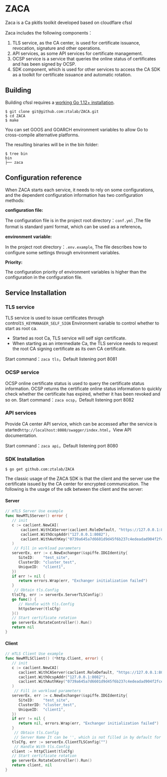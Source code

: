# ZACA

Zaca is a Ca pkitls toolkit developed based on cloudflare cfssl

Zaca includes the following components：

1. TLS service, as the CA center, is used for certificate issuance, revocation, signature and other operations.
2. API services, as some API services for certificate management.
2. OCSP service is a service that queries the online status of certificates and has been signed by OCSP.
2. SDK component, which is used for other services to access the CA SDK as a toolkit for certificate issuance and automatic rotation.

## Building

Building cfssl requires a [working Go 1.12+ installation](http://golang.org/doc/install).

```
$ git clone git@github.com:ztalab/ZACA.git
$ cd ZACA
$ make
```

You can set GOOS and GOARCH environment variables to allow Go to cross-compile alternative platforms.

The resulting binaries will be in the bin folder:

```
$ tree bin
bin
├── zaca
```

## Configuration reference

When ZACA starts each service, it needs to rely on some configurations, and the dependent configuration information has two configuration methods:

**configuration file:**

The configuration file is in the project root directory：`conf.yml` ,The file format is standard yaml format, which can be used as a reference。

**environment variable:**

In the project root directory：`.env.example`, The file describes how to configure some settings through environment variables.

**Priority:**

The configuration priority of environment variables is higher than the configuration in the configuration file.


## Service Installation

### TLS service

TLS service is used to issue certificates through control`IS_KEYMANAGER_SELF_SIGN` Environment variable to control whether to start as root ca.

- Started as root Ca, TLS service will self sign certificate.
- When starting as an intermediate Ca, the TLS service needs to request the root CA signing certificate as its own CA certificate.

Start command：`zaca tls`，Default listening port 8081

### OCSP service

OCSP online certificate status is used to query the certificate status information. OCSP returns the certificate online status information to quickly check whether the certificate has expired, whether it has been revoked and so on.
Start command：`zaca ocsp`，Default listening port 8082

### API services

Provide CA center API service, which can be accessed after the service is started`http://localhost:8080/swagger/index.html`，View API documentation.

Start command：`zaca api`，Default listening port 8080



### SDK Installation

```
$ go get github.com:ztalab/ZACA
```

The classic usage of the ZACA SDK is that the client and the server use the certificate issued by the CA center for encrypted communication. The following is the usage of the sdk between the client and the server:
#### Server

```go
// mTLS Server Use example
func NewMTLSServer() error {
   // init
   c := caclient.NewCAI(
       caclient.WithCAServer(caclient.RoleDefault, "https://127.0.0.1:8081"),
       caclient.WithOcspAddr("127.0.0.1:8082"),
       caclient.WithAuthKey("0739a645a7d6601d9d45f6b237c4edeadad904f2fce53625dfdd541ec4fc8134"),
   )
    // Fill in workload parameters
   serverEx, err := c.NewExchanger(&spiffe.IDGIdentity{
      SiteID:    "test_site",
      ClusterID: "cluster_test",
      UniqueID:  "client1",
   })
   if err != nil {
      return errors.Wrap(err, "Exchanger initialization failed")
   }
    // Obtain tls.Config
   tlsCfg, err := serverEx.ServerTLSConfig()
   go func() {
      // Handle with tls.Config
      httpsServer(tlsCfg)
   }()
   // Start certificate rotation
   go serverEx.RotateController().Run()
   return nil
}
```

#### Client

```go
// mTLS Client Use example
func NewMTLSClient() (*http.Client, error) {
   // init
   c := caclient.NewCAI(
      caclient.WithCAServer(caclient.RoleDefault, "https://127.0.0.1:8081"),
      caclient.WithOcspAddr("127.0.0.1:8082"),
      caclient.WithAuthKey("0739a645a7d6601d9d45f6b237c4edeadad904f2fce53625dfdd541ec4fc8134"),
   )
    // Fill in workload parameters
   serverEx, err := c.NewExchanger(&spiffe.IDGIdentity{
      SiteID:    "test_site",
      ClusterID: "cluster_test",
      UniqueID:  "client1",
   })
   if err != nil {
      return nil, errors.Wrap(err, "Exchanger initialization failed")
   }
    // Obtain tls.Config
    // Server Name It can be '', which is not filled in by default for inter service calls
   tlsCfg, err := serverEx.ClientTLSConfig("")
    // Handle With tls.Config
   client := httpClient(tlsCfg)
   // Start certificate rotation
   go serverEx.RotateController().Run()
   return client, nil
}
```

